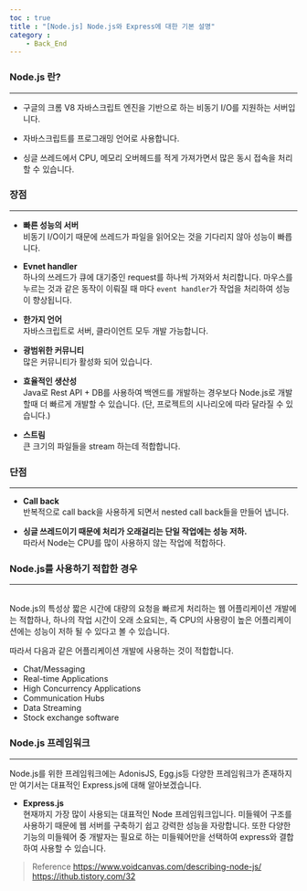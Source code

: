 ```yaml
---
toc : true
title : "[Node.js] Node.js와 Express에 대한 기본 설명"
category : 
    - Back_End
---
```

### Node.js 란?
---
- 구글의 크롬 V8 자바스크립트 엔진을 기반으로 하는 비동기 I/O를 지원하는 서버입니다.

- 자바스크립트를 프로그래밍 언어로 사용합니다.

- 싱글 쓰레드에서 CPU, 메모리 오버헤드를 적게 가져가면서 많은 동시 접속을 처리할 수 있습니다.

### 장점
---
- **빠른 성능의 서버**
<br>비동기 I/O이기 때문에 쓰레드가 파일을 읽어오는 것을 기다리지 않아 성능이 빠릅니다.

- **Evnet handler**
<br>하나의 쓰레드가 큐에 대기중인 request를 하나씩 가져와서 처리합니다. 마우스를 누르는 것과 같은 동작이 이뤄질 때 마다 `event handler`가 작업을 처리하여 성능이 향상됩니다.

- **한가지 언어**
<br>자바스크립트로 서버, 클라이언트 모두 개발 가능합니다.

- **광범위한 커뮤니티**
<br>많은 커뮤니티가 활성화 되어 있습니다.

- **효율적인 생산성**
<br>Java로 Rest API + DB를 사용하여 백엔드를 개발하는 경우보다 Node.js로 개발할때 더 빠르게 개발할 수 있습니다. $($단, 프로젝트의 시나리오에 따라 달라질 수 있습니다.)

- **스트림**
<br>큰 크기의 파일들을 stream 하는데 적합합니다.

### 단점
---
- **Call back**
<br>반복적으로 call back을 사용하게 되면서 nested call back들을 만들어 냅니다.

- **싱글 쓰레드이기 때문에 처리가 오래걸리는 단일 작업에는 성능 저하.**
<br>따라서 Node는 CPU를 많이 사용하지 않는 작업에 적합하다.

### Node.js를 사용하기 적합한 경우
---
<br>Node.js의 특성상 짧은 시간에 대량의 요청을 빠르게 처리하는 웹 어플리케이션 개발에는 적합하나, 하나의 작업 시간이 오래 소요되는, 즉 CPU의 사용량이 높은 어플리케이션에는 성능이 저하 될 수 있다고 볼 수 있습니다.

따라서 다음과 같은 어플리케이션 개발에 사용하는 것이 적합합니다.

- Chat/Messaging
- Real-time Applications
- High Concurrency Applications
- Communication Hubs
- Data Streaming
- Stock exchange software

### Node.js 프레임워크
---
Node.js를 위한 프레임워크에는 AdonisJS, Egg.js등 다양한 프레임워크가 존재하지만 여기서는 대표적인 Express.js에 대해 알아보겠습니다.

- **Express.js**
<br>현재까지 가장 많이 사용되는 대표적인 Node 프레임워크입니다. 미들웨어 구조를 사용하기 때문에 웹 서버를 구축하기 쉽고 강력한 성능을 자랑합니다. 또한 다양한 기능의 미들웨어 중 개발자는 필요로 하는 미들웨어만을 선택하여 express와 결합하여 사용할 수 있습니다.

>Reference
https://www.voidcanvas.com/describing-node-js/
https://ithub.tistory.com/32